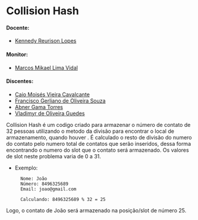 # Collision Hash

#### Docente:
- [ Kennedy Reurison Lopes](https://github.com/kennedyufersa)

#### Monitor:
- [Marcos Mikael Lima Vidal](https://github.com/Bazchh)

#### Discentes:
- [Caio Moisés Vieira Cavalcante](https://github.com/caiomoises)
- [Francisco Gerliano de Oliveira Souza](https://github.com/sgerliano)
- [Abner Gama Torres](https://github.com/bnerTT)
- [Vladimyr de Oliveira Guedes](https://github.com/SrVlady)

Collision Hash é um codigo criado para armazenar o número de contato de 32 pessoas utilizando o metodo da divisão para encontrar o local de armazenamento, quando houver . É calculado o resto de divisão do numero do contato pelo numero total de contatos que serão inseridos, dessa forma encontrando o numero do slot que o contato será armazenado. Os valores de slot neste problema varia de 0 a 31. 

- Exemplo:
    
        Nome: João
        Número: 8496325689
        Email: joao@gmail.com

        Calculando: 8496325689 % 32 = 25

Logo, o contato de João será armazenado na posição/slot de número 25.
